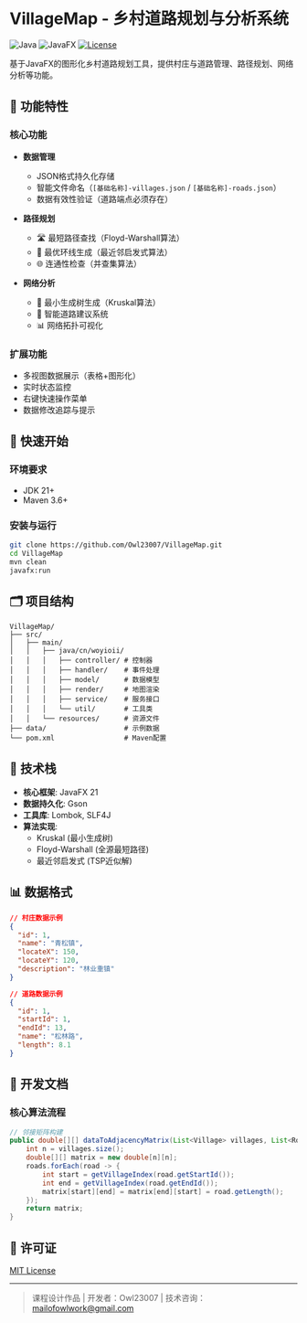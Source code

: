 # VillageMap - 乡村道路规划与分析系统

![Java](https://img.shields.io/badge/Java-21-blue)
![JavaFX](https://img.shields.io/badge/JavaFX-21-orange)
[![License](https://img.shields.io/badge/License-MIT-green)](LICENSE)

基于JavaFX的图形化乡村道路规划工具，提供村庄与道路管理、路径规划、网络分析等功能。

## 📌 功能特性

### 核心功能
- **数据管理**
  - JSON格式持久化存储
  - 智能文件命名（`[基础名称]-villages.json` / `[基础名称]-roads.json`）
  - 数据有效性验证（道路端点必须存在）

- **路径规划**
  - 🛣️ 最短路径查找（Floyd-Warshall算法）
  - 🔁 最优环线生成（最近邻启发式算法）
  - 🌐 连通性检查（并查集算法）

- **网络分析**
  - 🌳 最小生成树生成（Kruskal算法）
  - 🔧 智能道路建议系统
  - 📊 网络拓扑可视化

### 扩展功能
- 多视图数据展示（表格+图形化）
- 实时状态监控
- 右键快速操作菜单
- 数据修改追踪与提示

## 🚀 快速开始

### 环境要求
- JDK 21+
- Maven 3.6+

### 安装与运行
```bash
git clone https://github.com/Owl23007/VillageMap.git
cd VillageMap
mvn clean 
javafx:run
```

## 🗂️ 项目结构
```
VillageMap/
├── src/
│   ├── main/
│   │   ├── java/cn/woyioii/
│   │   │   ├── controller/ # 控制器
│   │   │   ├── handler/    # 事件处理
│   │   │   ├── model/      # 数据模型
│   │   │   ├── render/     # 地图渲染
│   │   │   ├── service/    # 服务接口
│   │   │   └── util/       # 工具类
│   │   └── resources/      # 资源文件
├── data/                   # 示例数据
└── pom.xml                 # Maven配置
```

## 🔧 技术栈
- **核心框架**: JavaFX 21
- **数据持久化**: Gson
- **工具库**: Lombok, SLF4J
- **算法实现**:
  - Kruskal (最小生成树)
  - Floyd-Warshall (全源最短路径)
  - 最近邻启发式 (TSP近似解)

## 📊 数据格式
```json
// 村庄数据示例
{
  "id": 1,
  "name": "青松镇",
  "locateX": 150,
  "locateY": 120,
  "description": "林业重镇"
}

// 道路数据示例
{
  "id": 1,
  "startId": 1,
  "endId": 13,
  "name": "松林路",
  "length": 8.1
}
```

## 📜 开发文档
### 核心算法流程
```java
// 邻接矩阵构建
public double[][] dataToAdjacencyMatrix(List<Village> villages, List<Road> roads) {
    int n = villages.size();
    double[][] matrix = new double[n][n];
    roads.forEach(road -> {
        int start = getVillageIndex(road.getStartId());
        int end = getVillageIndex(road.getEndId());
        matrix[start][end] = matrix[end][start] = road.getLength();
    });
    return matrix;
}
```

## 📄 许可证
[MIT License](LICENSE)

---
> 课程设计作品 | 开发者：Owl23007 | 技术咨询：mailofowlwork@gmail.com